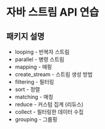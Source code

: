 
# 자바 스트림 API 연습

## 패키지 설명
* looping - 반복자 스트림
* parallel - 병령 스트림
* mapping - 매핑
* create_stream - 스트림 생성 방법
* filtering - 필터링
* sort - 정렬
* matching - 매칭
* reduce - 커스텀 집계 (리듀스)
* collect - 필터링한 데이터 수집
* grouping - 그룹핑

